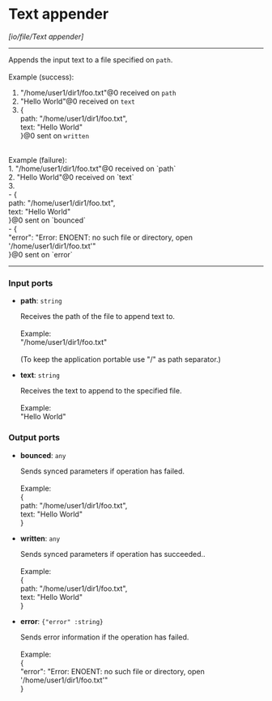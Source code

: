 # Text appender

_[io/file/Text appender]_

---

Appends the input text to a file specified on `path`.<br>
<br>
Example (success):<br>
1. "/home/user1/dir1/foo.txt"@0 received on `path`<br>
2. "Hello World"@0 received on `text`<br>
3. { <br>
  path: "/home/user1/dir1/foo.txt", <br>
  text: "Hello World"<br>
}@0 sent on `written`<br>
<br>
Example (failure):<br>
1. "/home/user1/dir1/foo.txt"@0 received on `path`<br>
2. "Hello World"@0 received on `text`<br>
3.<br>
- { <br>
  path: "/home/user1/dir1/foo.txt", <br>
  text: "Hello World"<br>
}@0 sent on `bounced`<br>
- {<br>
  "error": "Error: ENOENT: no such file or directory, open '/home/user1/dir1/foo.txt'"<br>
}@0 sent on `error`<br>

---

### Input ports

* __path__: ` string `

    Receives the path of the file to append text to.<br>
    <br>
    Example:<br>
    "/home/user1/dir1/foo.txt"<br>
    <br>
    (To keep the application portable use "/" as path separator.)<br>


* __text__: ` string `

    Receives the text to append to the specified file.<br>
    <br>
    Example:<br>
    "Hello World"<br>

### Output ports

* __bounced__: ` any `

    Sends synced parameters if operation has failed.<br>
    <br>
    Example:<br>
    { <br>
      path: "/home/user1/dir1/foo.txt", <br>
      text: "Hello World"<br>
    }<br>


* __written__: ` any `

    Sends synced parameters if operation has succeeded..<br>
    <br>
    Example:<br>
    { <br>
      path: "/home/user1/dir1/foo.txt", <br>
      text: "Hello World"<br>
    }<br>


* __error__: ` {"error" :string} `

    Sends error information if the operation has failed.<br>
    <br>
    Example: <br>
    {<br>
      "error": "Error: ENOENT: no such file or directory, open '/home/user1/dir1/foo.txt'"<br>
    }<br>

